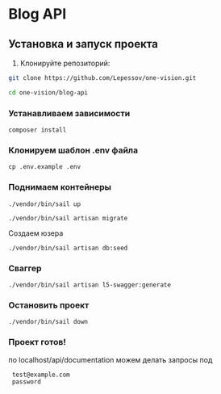 # Blog API

## Установка и запуск проекта

1. Клонируйте репозиторий:

```bash
git clone https://github.com/Lepessov/one-vision.git

cd one-vision/blog-api
```
### Устанавливаем зависимости
```
composer install
```
### Клонируем шаблон .env файла

```
cp .env.example .env
```
### Поднимаем контейнеры
```
./vendor/bin/sail up

./vendor/bin/sail artisan migrate
```

Создаем юзера
```
./vendor/bin/sail artisan db:seed
```

### Сваггер

```
./vendor/bin/sail artisan l5-swagger:generate
```

### Остановить проект
```
./vendor/bin/sail down
```

 ### Проект готов!

 по localhost/api/documentation можем делать запросы под
 
```
 test@example.com
 password
```
 

